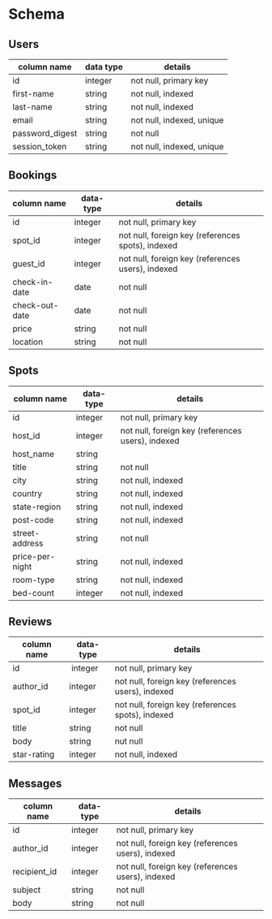 # Schema

## Users
column name     | data type | details
----------------|-----------|---------------------------
id              | integer   | not null, primary key
first-name      | string    | not null, indexed
last-name       | string    | not null, indexed
email           | string    | not null, indexed, unique
password_digest | string    | not null
session_token   | string    | not null, indexed, unique

## Bookings
column name    | data-type | details
---------------|-----------|----------------------------
id             | integer   | not null, primary key
spot_id        | integer   | not null, foreign key (references spots), indexed
guest_id       | integer   | not null, foreign key (references users), indexed
check-in-date  | date      | not null
check-out-date | date      | not null
price          | string    | not null
location       | string    | not null

## Spots
column name     | data-type | details
----------------|-----------|------
id              | integer   | not null, primary key
host_id         | integer   | not null, foreign key (references users), indexed
host_name       | string    |
title           | string    | not null
city            | string    | not null, indexed
country         | string    | not null, indexed
state-region    | string    | not null, indexed
post-code       | string    | not null, indexed
street-address  | string    | not null
price-per-night | string    | not null, indexed
room-type       | string    | not null, indexed
bed-count       | integer   | not null, indexed

## Reviews
column name  | data-type | details
-------------|-----------|-------------------
id           | integer   | not null, primary key
author_id    | integer   | not null, foreign key (references users), indexed
spot_id      | integer   | not null, foreign key (references spots), indexed
title        | string    | not null
body         | string    | nut null
star-rating  | integer   | not null, indexed

## Messages
column name   | data-type | details
--------------|-----------|-------
id            | integer   | not null, primary key
author_id     | integer   | not null, foreign key (references users), indexed
recipient_id  | integer   | not null, foreign key (references users), indexed
subject       | string    | not null
body          | string    | not null
